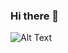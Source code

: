 ### Hi there 👋

![Alt Text]([https://media.giphy.com/media/vFKqnCdLPNOKc/giphy.gif](https://gifer.com/embed/1kLR))


<!--
**MannyToledoC/MannyToledoC** is a ✨ _special_ ✨ repository because its `README.md` (this file) appears on your GitHub profile.

Here are some ideas to get you started:

- 🔭 I’m currently working on ...
- 🌱 I’m currently learning ...
- 👯 I’m looking to collaborate on ...
- 🤔 I’m looking for help with ...
- 💬 Ask me about ...
- 📫 How to reach me: ...
- 😄 Pronouns: ...
- ⚡ Fun fact: ...
-->
